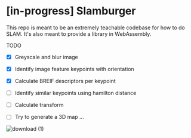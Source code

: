 # [in-progress] Slamburger

This repo is meant to be an extremely teachable codebase for how to do SLAM.  It's also meant to provide a library in WebAssembly.

TODO
- [X] Greyscale and blur image
- [X] Identify image feature keypoints with orientation
- [X] Calculate BREIF descriptors per keypoint
- [ ] Identify similar keypoints using hamilton distance
- [ ] Calculate transform
- [ ] Try to generate a 3D map ...


![download (1)](https://user-images.githubusercontent.com/294042/225192592-14ff5f43-fdea-4fe1-afa1-470e5eeb59fb.png)
